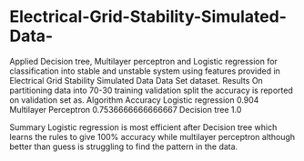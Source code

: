# Electrical-Grid-Stability-Simulated-Data-
Applied Decision tree, Multilayer perceptron and Logistic regression for classification into stable and unstable system using features provided in Electrical Grid Stability Simulated Data Data Set dataset.
 Results
On partitioning data into 70-30 training validation split the accuracy is reported on validation set as.
Algorithm	Accuracy
Logistic regression 	0.904
Multilayer Perceptron	0.7536666666666667
Decision tree	1.0


Summary
Logistic regression is most efficient after Decision tree which learns the rules to give 100% accuracy while multilayer perceptron although better than guess is struggling to find the pattern in the data.


